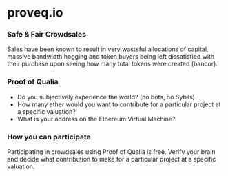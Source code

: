 # proveq.io 
### Safe & Fair Crowdsales

Sales have been known to result in very wasteful allocations of capital, massive bandwidth hogging and token buyers being left dissatisfied with their purchase upon seeing how many total tokens were created (bancor).

### Proof of Qualia
* Do you subjectively experience the world? (no bots, no Sybils)
* How many ether would you want to contribute for a particular project at a specific valuation?
* What is your address on the Ethereum Virtual Machine?


### How you can participate
Participating in crowdsales using Proof of Qualia is free. Verify your brain and decide what contribution to make for a particular project at a specific valuation.
